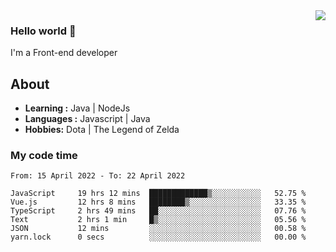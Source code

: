 <img align='right' src="https://github-readme-stats.vercel.app/api?username=jumodada&show_icons=true&theme=vue">

### Hello world 👋

I'm a Front-end developer 
    
## About
-  **Learning :** Java | NodeJs
-  **Languages :** Javascript | Java
-  **Hobbies:** Dota | The Legend of Zelda

### My code time

<!--START_SECTION:waka-->

```text
From: 15 April 2022 - To: 22 April 2022

JavaScript     19 hrs 12 mins  █████████████▒░░░░░░░░░░░   52.75 %
Vue.js         12 hrs 8 mins   ████████▒░░░░░░░░░░░░░░░░   33.35 %
TypeScript     2 hrs 49 mins   ██░░░░░░░░░░░░░░░░░░░░░░░   07.76 %
Text           2 hrs 1 min     █▒░░░░░░░░░░░░░░░░░░░░░░░   05.56 %
JSON           12 mins         ░░░░░░░░░░░░░░░░░░░░░░░░░   00.58 %
yarn.lock      0 secs          ░░░░░░░░░░░░░░░░░░░░░░░░░   00.00 %
```

<!--END_SECTION:waka-->
